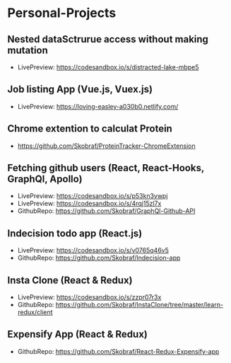 # Personal-Projects

## Nested dataSctrurue access without making mutation
 * LivePreview: https://codesandbox.io/s/distracted-lake-mbpe5
## Job listing App (Vue.js, Vuex.js)
* LivePreview: https://loving-easley-a030b0.netlify.com/
## Chrome extention to calculat Protein
* https://github.com/Skobraf/ProteinTracker-ChromeExtension 
## Fetching github users (React, React-Hooks, GraphQl, Apollo)
* LivePreview: https://codesandbox.io/s/p53kn3vwpj
* LivePreview: https://codesandbox.io/s/4rqj15zl7x
* GithubRepo: https://github.com/Skobraf/GraphQl-Github-API
## Indecision todo app (React.js)
* LivePreview: https://codesandbox.io/s/v0765q46v5
* GithubRepo: https://github.com/Skobraf/Indecision-app
## Insta Clone (React & Redux)
* LivePreview: https://codesandbox.io/s/zzpr07r3x
* GithubRepo: https://github.com/Skobraf/InstaClone/tree/master/learn-redux/client
## Expensify App (React & Redux)
* GithubRepo: https://github.com/Skobraf/React-Redux-Expensify-app
